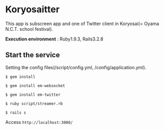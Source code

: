# Koryosaitter
This app is subscreen app and one of Twitter client in Koryosai(= Oyama N.C.T. school festival).

**Execution environment** : Ruby1.9.3, Rails3.2.8


## Start the service
Setting the config files(/script/config.yml, /config/application.yml).

`$ gem install`

`$ gem install em-websocket`

`$ gem install em-twitter`

`$ ruby script/streamer.rb`

`$ rails s`

Access `http://localhost:3000/`

